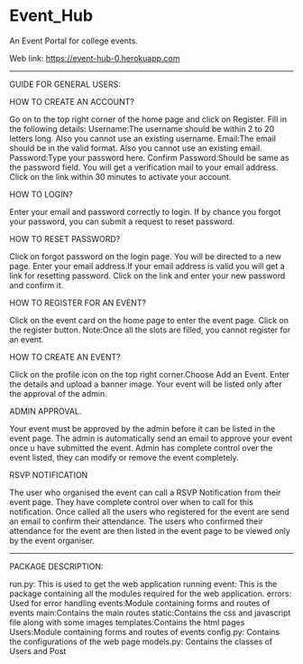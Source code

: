 # Event_Hub
An Event Portal for college events.

Web link:
https://event-hub-0.herokuapp.com

--------------------------------------------------------------------------------------------
GUIDE FOR GENERAL USERS:

HOW TO CREATE AN ACCOUNT?

Go on to the top right corner of the home page and click on Register. Fill in the
following details:
Username:The username should be within 2 to 20 letters long. Also you cannot
use an existing username.
Email:The email should be in the valid format. Also you cannot use an existing
email.
Password:Type your password here.
Confirm Password:Should be same as the password field.
You will get a verification mail to your email address. Click on the link within 30
minutes to activate your account.

HOW TO LOGIN?

Enter your email and password correctly to login. If by chance you forgot your
password, you can submit a request to reset password.

HOW TO RESET PASSWORD?

Click on forgot password on the login page. You will be directed to a new page.
Enter your email address.If your email address is valid you will get a link for
resetting password. Click on the link and enter your new password and confirm
it.

HOW TO REGISTER FOR AN EVENT?

Click on the event card on the home page to enter the event page. Click on the
register button.
Note:Once all the slots are filled, you cannot register for an event.

HOW TO CREATE AN EVENT?

Click on the profile icon on the top right corner.Choose Add an Event. Enter the
details and upload a banner image. Your event will be listed only after the
approval of the admin.

ADMIN APPROVAL.

Your event must be approved by the admin before it can be listed in the event page.
The admin is automatically send an email to approve your event once u have submitted 
the event.
Admin has complete control over the event listed, they can modify or remove the event
completely.

RSVP NOTIFICATION

The user who organised the event can call a RSVP Notification from their event page. They
have complete control over when to call for this notification. Once called all the users who
registered for the event are send an email to confirm their attendance. The users who 
confirmed their attendance for the event are then listed in the event page to be viewed only
by the event organiser.

--------------------------------------------------------------------------------------------

PACKAGE DESCRIPTION:

run.py: This is used to get the web application running
event: This is the package containing all the modules required for the web
application.
errors: Used for error handling
events:Module containing forms and routes of events
main:Contains the main routes
static:Contains the css and javascript file along with some images
templates:Contains the html pages
Users:Module containing forms and routes of events
config.py: Contains the configurations of the web page
models.py: Contains the classes of Users and Post
